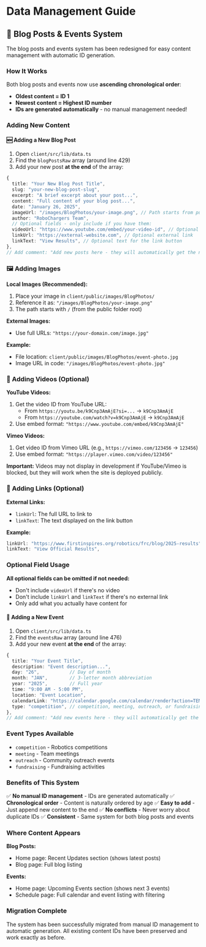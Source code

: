 # Data Management Guide

## 📝 Blog Posts & Events System

The blog posts and events system has been redesigned for easy content management with automatic ID generation.

### How It Works

Both blog posts and events now use **ascending chronological order**:
- **Oldest content = ID 1**
- **Newest content = Highest ID number**
- **IDs are generated automatically** - no manual management needed!

### Adding New Content

#### 🆕 Adding a New Blog Post

1. Open `client/src/lib/data.ts`
2. Find the `blogPostsRaw` array (around line 429)
3. Add your new post **at the end** of the array:

```typescript
{
  title: "Your New Blog Post Title",
  slug: "your-new-blog-post-slug",
  excerpt: "A brief excerpt about your post...",
  content: "Full content of your blog post...",
  date: "January 26, 2025",
  imageUrl: "/images/BlogPhotos/your-image.png", // Path starts from public folder
  author: "RoboChargers Team",
  // Optional fields - only include if you have them:
  videoUrl: "https://www.youtube.com/embed/your-video-id", // Optional YouTube/Vimeo embed
  linkUrl: "https://external-website.com", // Optional external link
  linkText: "View Results", // Optional text for the link button
},
// Add comment: "Add new posts here - they will automatically get the next ID number"
```

### 🖼️ Adding Images

**Local Images (Recommended):**
1. Place your image in `client/public/images/BlogPhotos/`
2. Reference it as: `"/images/BlogPhotos/your-image.png"`
3. The path starts with `/` (from the public folder root)

**External Images:**
- Use full URLs: `"https://your-domain.com/image.jpg"`

**Example:**
- File location: `client/public/images/BlogPhotos/event-photo.jpg`
- Image URL in code: `"/images/BlogPhotos/event-photo.jpg"`

### 🎥 Adding Videos (Optional)

**YouTube Videos:**
1. Get the video ID from YouTube URL:
   - From `https://youtu.be/k9Cnp3AmAjE?si=...` → `k9Cnp3AmAjE`
   - From `https://youtube.com/watch?v=k9Cnp3AmAjE` → `k9Cnp3AmAjE`
2. Use embed format: `"https://www.youtube.com/embed/k9Cnp3AmAjE"`

**Vimeo Videos:**
1. Get video ID from Vimeo URL (e.g., `https://vimeo.com/123456` → `123456`)
2. Use embed format: `"https://player.vimeo.com/video/123456"`

**Important:** Videos may not display in development if YouTube/Vimeo is blocked, but they will work when the site is deployed publicly.

### 🔗 Adding Links (Optional)

**External Links:**
- `linkUrl`: The full URL to link to
- `linkText`: The text displayed on the link button

**Example:**
```typescript
linkUrl: "https://www.firstinspires.org/robotics/frc/blog/2025-results",
linkText: "View Official Results",
```

### Optional Field Usage

**All optional fields can be omitted if not needed:**
- Don't include `videoUrl` if there's no video
- Don't include `linkUrl` and `linkText` if there's no external link
- Only add what you actually have content for

#### 📅 Adding a New Event

1. Open `client/src/lib/data.ts`
2. Find the `eventsRaw` array (around line 476)
3. Add your new event **at the end** of the array:

```typescript
{
  title: "Your Event Title",
  description: "Event description...",
  day: "26",           // Day of month
  month: "JAN",        // 3-letter month abbreviation
  year: "2025",        // Full year
  time: "9:00 AM - 5:00 PM",
  location: "Event Location",
  calendarLink: "https://calendar.google.com/calendar/render?action=TEMPLATE&text=Your%20Event...",
  type: "competition", // competition, meeting, outreach, or fundraising
},
// Add comment: "Add new events here - they will automatically get the next ID number"
```

### Event Types Available
- `competition` - Robotics competitions
- `meeting` - Team meetings
- `outreach` - Community outreach events
- `fundraising` - Fundraising activities

### Benefits of This System

✅ **No manual ID management** - IDs are generated automatically
✅ **Chronological order** - Content is naturally ordered by age
✅ **Easy to add** - Just append new content to the end
✅ **No conflicts** - Never worry about duplicate IDs
✅ **Consistent** - Same system for both blog posts and events

### Where Content Appears

**Blog Posts:**
- Home page: Recent Updates section (shows latest posts)
- Blog page: Full blog listing

**Events:**
- Home page: Upcoming Events section (shows next 3 events)
- Schedule page: Full calendar and event listing with filtering

### Migration Complete

The system has been successfully migrated from manual ID management to automatic generation. All existing content IDs have been preserved and work exactly as before.